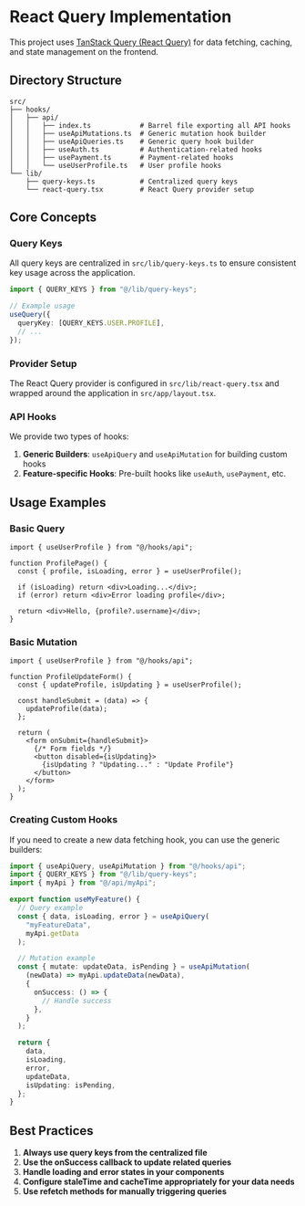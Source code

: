 # React Query Implementation

This project uses [TanStack Query (React Query)](https://tanstack.com/query/latest) for data fetching, caching, and state management on the frontend.

## Directory Structure

```
src/
├── hooks/
│   ├── api/
│   │   ├── index.ts            # Barrel file exporting all API hooks
│   │   ├── useApiMutations.ts  # Generic mutation hook builder
│   │   ├── useApiQueries.ts    # Generic query hook builder
│   │   ├── useAuth.ts          # Authentication-related hooks
│   │   ├── usePayment.ts       # Payment-related hooks
│   │   └── useUserProfile.ts   # User profile hooks
└── lib/
    ├── query-keys.ts           # Centralized query keys
    └── react-query.tsx         # React Query provider setup
```

## Core Concepts

### Query Keys

All query keys are centralized in `src/lib/query-keys.ts` to ensure consistent key usage across the application.

```typescript
import { QUERY_KEYS } from "@/lib/query-keys";

// Example usage
useQuery({
  queryKey: [QUERY_KEYS.USER.PROFILE],
  // ...
});
```

### Provider Setup

The React Query provider is configured in `src/lib/react-query.tsx` and wrapped around the application in `src/app/layout.tsx`.

### API Hooks

We provide two types of hooks:

1. **Generic Builders**: `useApiQuery` and `useApiMutation` for building custom hooks
2. **Feature-specific Hooks**: Pre-built hooks like `useAuth`, `usePayment`, etc.

## Usage Examples

### Basic Query

```tsx
import { useUserProfile } from "@/hooks/api";

function ProfilePage() {
  const { profile, isLoading, error } = useUserProfile();

  if (isLoading) return <div>Loading...</div>;
  if (error) return <div>Error loading profile</div>;

  return <div>Hello, {profile?.username}</div>;
}
```

### Basic Mutation

```tsx
import { useUserProfile } from "@/hooks/api";

function ProfileUpdateForm() {
  const { updateProfile, isUpdating } = useUserProfile();

  const handleSubmit = (data) => {
    updateProfile(data);
  };

  return (
    <form onSubmit={handleSubmit}>
      {/* Form fields */}
      <button disabled={isUpdating}>
        {isUpdating ? "Updating..." : "Update Profile"}
      </button>
    </form>
  );
}
```

### Creating Custom Hooks

If you need to create a new data fetching hook, you can use the generic builders:

```typescript
import { useApiQuery, useApiMutation } from "@/hooks/api";
import { QUERY_KEYS } from "@/lib/query-keys";
import { myApi } from "@/api/myApi";

export function useMyFeature() {
  // Query example
  const { data, isLoading, error } = useApiQuery(
    "myFeatureData",
    myApi.getData
  );

  // Mutation example
  const { mutate: updateData, isPending } = useApiMutation(
    (newData) => myApi.updateData(newData),
    {
      onSuccess: () => {
        // Handle success
      },
    }
  );

  return {
    data,
    isLoading,
    error,
    updateData,
    isUpdating: isPending,
  };
}
```

## Best Practices

1. **Always use query keys from the centralized file**
2. **Use the onSuccess callback to update related queries**
3. **Handle loading and error states in your components**
4. **Configure staleTime and cacheTime appropriately for your data needs**
5. **Use refetch methods for manually triggering queries**
